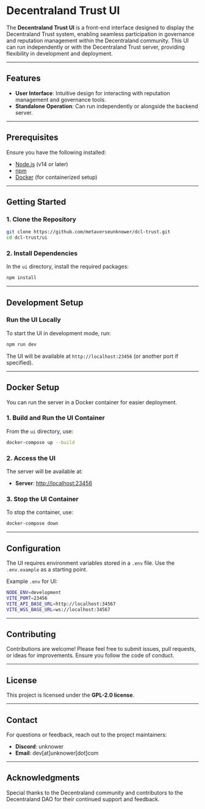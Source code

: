 # Decentraland Trust UI

The **Decentraland Trust UI** is a front-end interface designed to display the Decentraland Trust system, enabling seamless participation in governance and reputation management within the Decentraland community. This UI can run independently or with the Decentraland Trust server, providing flexibility in development and deployment.

---

## Features

- **User Interface**: Intuitive design for interacting with reputation management and governance tools.
- **Standalone Operation**: Can run independently or alongside the backend server.

---

## Prerequisites

Ensure you have the following installed:

- [Node.js](https://nodejs.org/) (v14 or later)  
- [npm](https://www.npmjs.com/get-npm)  
- [Docker](https://www.docker.com/get-started) (for containerized setup)

---

## Getting Started

### 1. Clone the Repository

```bash
git clone https://github.com/metaverseunknower/dcl-trust.git
cd dcl-trust/ui
```

### 2. Install Dependencies

In the `ui` directory, install the required packages:

```bash
npm install
```

---

## Development Setup

### Run the UI Locally

To start the UI in development mode, run:

```bash
npm run dev
```

The UI will be available at `http://localhost:23456` (or another port if specified).

---

## Docker Setup

You can run the server in a Docker container for easier deployment.

### 1. Build and Run the UI Container

From the `ui` directory, use:

```bash
docker-compose up --build
```

### 2. Access the UI

The server will be available at:

- **Server**: [http://localhost:23456](http://localhost:23456)

### 3. Stop the UI Container

To stop the container, use:

```bash
docker-compose down
```

---

## Configuration

The UI requires environment variables stored in a `.env` file. Use the `.env.example` as a starting point.

Example `.env` for UI:

```bash
NODE_ENV=development
VITE_PORT=23456
VITE_API_BASE_URL=http://localhost:34567
VITE_WSS_BASE_URL=ws://localhost:34567
```

---

## Contributing

Contributions are welcome! Please feel free to submit issues, pull requests, or ideas for improvements. Ensure you follow the code of conduct.

---

## License

This project is licensed under the **GPL-2.0 license**.

---

## Contact

For questions or feedback, reach out to the project maintainers:

- **Discord**: unknower  
- **Email**: dev[at]unknower[dot]com  

---

## Acknowledgments

Special thanks to the Decentraland community and contributors to the Decentraland DAO for their continued support and feedback.
